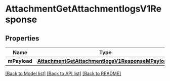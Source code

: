 # AttachmentGetAttachmentlogsV1Response

## Properties
Name | Type | Description | Notes
------------ | ------------- | ------------- | -------------
**mPayload** | [**AttachmentGetAttachmentlogsV1ResponseMPayload***](AttachmentGetAttachmentlogsV1ResponseMPayload.md) |  | 

[[Back to Model list]](../README.md#documentation-for-models) [[Back to API list]](../README.md#documentation-for-api-endpoints) [[Back to README]](../README.md)


